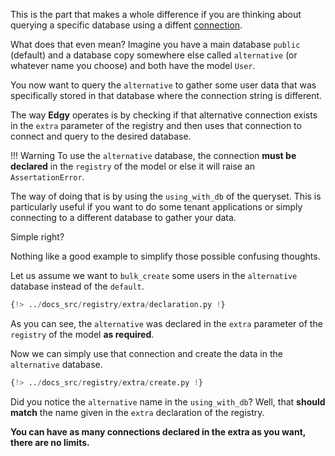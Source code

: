 This is the part that makes a whole difference if you are thinking about querying a specific
database using a diffent [connection](https://edgy.dymmond.com/connection).

What does that even mean? Imagine you have a main database `public` (default) and a database copy somewhere
else called `alternative` (or whatever name you choose) and both have the model `User`.

You now want to query the `alternative` to gather some user data that was specifically stored
in that database where the connection string is different.

The way **Edgy** operates is by checking if that alternative connection exists in the `extra`
parameter of the registry and then uses that connection to connect and query to the desired database.

!!! Warning
    To use the `alternative` database, the connection **must be declared** in the `registry` of the
    model or else it will raise an `AssertationError`.

The way of doing that is by using the `using_with_db` of the queryset. This is particularly useful
if you want to do some tenant applications or simply
connecting to a different database to gather your data.

Simple right?

Nothing like a good example to simplify those possible confusing thoughts.

Let us assume we want to `bulk_create` some users in the
`alternative` database instead of the `default`.

```python hl_lines="6-7"
{!> ../docs_src/registry/extra/declaration.py !}
```

As you can see, the `alternative` was declared in the `extra` parameter of the `registry` of the
model **as required**.

Now we can simply use that connection and create the data in the `alternative` database.

```python hl_lines="23"
{!> ../docs_src/registry/extra/create.py !}
```

Did you notice the `alternative` name in the `using_with_db`? Well, that **should match** the name
given in the `extra` declaration of the registry.

**You can have as many connections declared in the extra as you want, there are no limits.**
